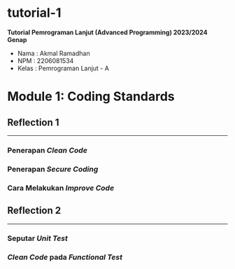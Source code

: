 # tutorial-1
**Tutorial Pemrograman Lanjut (Advanced Programming) 2023/2024 Genap**
* Nama    : Akmal Ramadhan
* NPM     : 2206081534
* Kelas   : Pemrograman Lanjut - A

# Module 1: Coding Standards

## Reflection 1
***
### Penerapan _Clean Code_
### Penerapan _Secure Coding_
### Cara Melakukan _Improve Code_

## Reflection 2
***
### Seputar _Unit Test_
### _Clean Code_ pada _Functional Test_